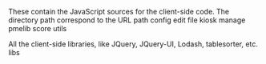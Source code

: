 These contain the JavaScript sources for the client-side code. The directory
path correspond to the URL path
  config
  edit
  file
  kiosk
  manage
  pmelib
  score
  utils

All the client-side libraries, like JQuery, JQuery-UI, Lodash, tablesorter, etc.
  libs
